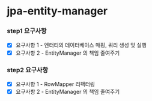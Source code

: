 # jpa-entity-manager

### step1 요구사항
- [x] 요구사항 1 - 엔터티의 데이터베이스 매핑, 쿼리 생성 및 실행
- [x] 요구사항 2 - EntityManager 의 책임 줄여주기

### step2 요구사항
- [x] 요구사항 1 - RowMapper 리팩터링
- [x] 요구사항 2 - EntityManager 의 책임 줄여주기